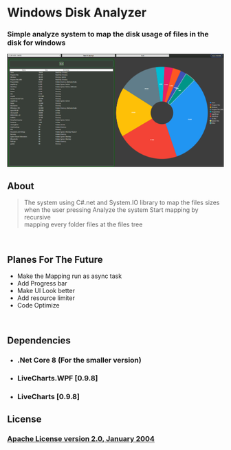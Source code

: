 # Windows Disk Analyzer
### Simple analyze system to map the disk usage of files in the disk for windows
![Screenshot](.docs/Screenshot.png)

## About
> The system using C#.net and System.IO library to map the files sizes<br/>
> when the user pressing Analyze the system Start mapping by recursive<br/> 
> mapping every folder files at the files tree 

<br/>

## Planes For The Future 
* Make the Mapping run as async task
* Add Progress bar
* Make UI Look better
* Add resource limiter
* Code Optimize

<br/>

## Dependencies
* ### .Net Core 8 (For the smaller version)
* ### LiveCharts.WPF \[0.9.8\]
* ### LiveCharts \[0.9.8\]

## License
### [Apache License version 2.0, January 2004](./LICENSE)
